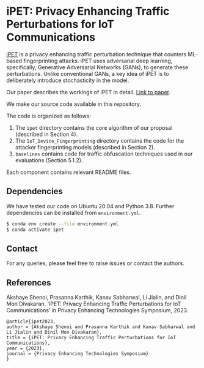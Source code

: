 # iPET: Privacy Enhancing Traffic Perturbations for IoT Communications

[iPET](./README.md#References) is a privacy enhancing traffic perturbation technique that counters ML-based fingerprinting attacks. iPET uses adversarial deep learning, specifically, Generative Adversarial Networks (GANs), to generate these perturbations. Unlike conventional GANs, a key idea of iPET is to deliberately introduce stochasticity in the model.

Our paper describes the workings of iPET in detail. [Link to paper]().

We make our source code available in this repository.

The code is organized as follows:
1. The `ipet` directory contains the core algorithm of our proposal (described in Section 4).
2. The `IoT_Device_Fingerprinting` directory contains the code for the attacker fingerprinting models (described in Section 2).
3. `baselines` contains code for traffic obfuscation techniques used in our evaluations (Section 5.1.2).

Each component contains relevant README files.

## Dependencies
We have tested our code on Ubuntu 20.04 and Python 3.8. Further dependencies can be installed from `environment.yml`.

```sh
$ conda env create --file environment.yml
$ conda activate ipet
```

## Contact
For any queries, please feel free to raise issues or contact the authors.

## References
Akshaye Shenoi, Prasanna Karthik, Kanav Sabharwal, Li Jialin, and Dinil Mon Divakaran. ‘IPET: Privacy Enhancing Traffic Perturbations for IoT Communications’ in Privacy Enhancing Technologies Symposium, 2023.


```
@article{ipet2023,
author = {Akshaye Shenoi and Prasanna Karthik and Kanav Sabharwal and Li Jialin and Dinil Mon Divakaran},
title = {iPET: Privacy Enhancing Traffic Perturbations for IoT Communications},
year = {2023},
journal = {Privacy Enhancing Technologies Symposium}
}
```

